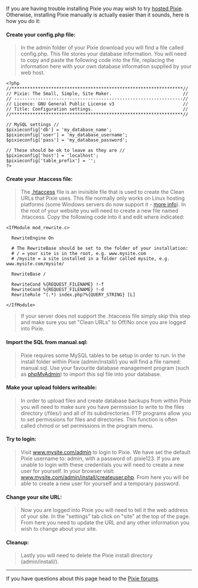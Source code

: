If you are having trouble installing Pixie you may wish to try [hosted Pixie](http://www.arvixe.com/516-22-3-11.html). Otherwise, installing Pixie manually is actually easier than it sounds, here is how you do it:

#### Create your config.php file: ####
> In the admin folder of your Pixie download you will find a file called config.php. This file stores your database information. You will need to copy and paste the following code into the file, replacing the information here with your own database information supplied by your web host.

```
<?php
//*****************************************************************//
// Pixie: The Small, Simple, Site Maker.                           //
// ----------------------------------------------------------------//
// Licence: GNU General Public License v3                   	   //
// Title: Configuration settings.                                  //
//*****************************************************************//

// MySQL settings //
$pixieconfig['db'] = 'my_database_name';
$pixieconfig['user'] = 'my_database_username';
$pixieconfig['pass'] = 'my_database_password';

// These should be ok to leave as they are //
$pixieconfig['host'] = 'localhost';
$pixieconfig['table_prefix'] = '';
?>
```

#### Create your .htaccess file: ####
> The [.htaccess](http://en.wikipedia.org/wiki/Htaccess) file is an invisible file that is used to create the Clean URLs that Pixie uses. This file normally only works on Linux hosting platforms (some Windows servers do now support it - [more info](http://groups.google.com/group/pixie-cms/browse_thread/thread/18e08b648c6be31f?hl=en#)). In the root of your website you will need to create a new file named .htaccess. Copy the following code into it and edit where indicated:

```
<IfModule mod_rewrite.c>
   
  RewriteEngine On

  # The RewriteBase should be set to the folder of your installation: 
  # / = your site is in the root, e.g. www.mysite.com 
  # /mysite = a site installed in a folder called mysite, e.g. www.mysite.com/mysite/
  
  RewriteBase /
  
  RewriteCond %{REQUEST_FILENAME} !-f
  RewriteCond %{REQUEST_FILENAME} !-d
  RewriteRule ^(.*) index.php?%{QUERY_STRING} [L]

</IfModule>
```

> If your server does not support the .htaccess file simply skip this step and make sure you set "Clean URLs" to Off/No once you are logged into Pixie.

#### Import the SQL from manual.sql: ####
> Pixie requires some MySQL tables to be setup in order to run. In the install folder within Pixie (admin/install/) you will find a file named: manual.sql. Use your favourite database management program (such as [phpMyAdmin](http://www.phpmyadmin.net/)) to import this sql file into your database.

#### Make your upload folders writeable: ####
> In order to upload files and create database backups from within Pixie you will need to make sure you have permission to write to the files directory (/files/) and all of its subdirectories. FTP programs allow you to set permissions for files and directories. This function is often called chmod or set permissions in the program menu.

#### Try to login: ####
> Visit www.mysite.com/admin to login to Pixie. We have set the default Pixie username to: admin, with a password of: pixie123. If you are unable to login with these credentials you will need to create a new user for yourself. In your browser visit: www.mysite.com/admin/install/createuser.php. From here you will be able to create a new user for yourself and a temporary password.

#### Change your site URL: ####
> Now you are logged into Pixie you will need to tell it the web address of your site. In the "settings" tab click on "site" at the top of the page. From here you need to update the URL and any other information you wish to change about your site.

#### Cleanup: ####
> Lastly you will need to delete the Pixie install directory (admin/install/).


---


If you have questions about this page head to the [Pixie forums](http://groups.google.com/group/pixie-cms/).